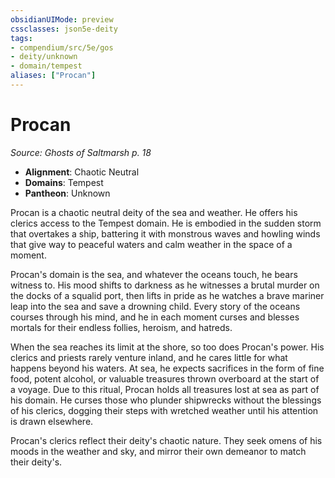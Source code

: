 ```yaml
---
obsidianUIMode: preview
cssclasses: json5e-deity
tags:
- compendium/src/5e/gos
- deity/unknown
- domain/tempest
aliases: ["Procan"]
---
```

# Procan
*Source: Ghosts of Saltmarsh p. 18* 

- **Alignment**: Chaotic Neutral
- **Domains**: Tempest
- **Pantheon**: Unknown

Procan is a chaotic neutral deity of the sea and weather. He offers his clerics access to the Tempest domain. He is embodied in the sudden storm that overtakes a ship, battering it with monstrous waves and howling winds that give way to peaceful waters and calm weather in the space of a moment.

Procan's domain is the sea, and whatever the oceans touch, he bears witness to. His mood shifts to darkness as he witnesses a brutal murder on the docks of a squalid port, then lifts in pride as he watches a brave mariner leap into the sea and save a drowning child. Every story of the oceans courses through his mind, and he in each moment curses and blesses mortals for their endless follies, heroism, and hatreds.

When the sea reaches its limit at the shore, so too does Procan's power. His clerics and priests rarely venture inland, and he cares little for what happens beyond his waters. At sea, he expects sacrifices in the form of fine food, potent alcohol, or valuable treasures thrown overboard at the start of a voyage. Due to this ritual, Procan holds all treasures lost at sea as part of his domain. He curses those who plunder shipwrecks without the blessings of his clerics, dogging their steps with wretched weather until his attention is drawn elsewhere.

Procan's clerics reflect their deity's chaotic nature. They seek omens of his moods in the weather and sky, and mirror their own demeanor to match their deity's.